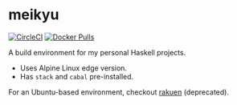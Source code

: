 # meikyu

[![CircleCI](https://circleci.com/gh/TerrorJack/meikyu/tree/master.svg?style=shield)](https://circleci.com/gh/TerrorJack/meikyu)
[![Docker Pulls](https://img.shields.io/docker/pulls/terrorjack/meikyu.svg)](https://hub.docker.com/r/terrorjack/meikyu/)

A build environment for my personal Haskell projects.

* Uses Alpine Linux edge version.
* Has `stack` and `cabal` pre-installed.

For an Ubuntu-based environment, checkout [rakuen](https://github.com/TerrorJack/rakuen) (deprecated).
